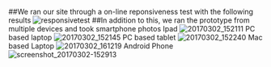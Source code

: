##We ran our site through a on-line reponsiveness test with the following results
![responsivetest](https://cloud.githubusercontent.com/assets/23264395/23533495/0478852c-ff67-11e6-83d2-9ad7b16194f5.png)
##In addition to this, we ran the prototype from multiple devices and took smartphone photos
Ipad
![20170302_152111](https://cloud.githubusercontent.com/assets/23264395/23533140/8c1497ee-ff64-11e6-9c13-8c0c22f0a286.jpg)
PC based laptop
![20170302_152145](https://cloud.githubusercontent.com/assets/23264395/23533144/8c1850b4-ff64-11e6-9129-08142563ccee.jpg)
PC based tablet
![20170302_152240](https://cloud.githubusercontent.com/assets/23264395/23533142/8c16aba6-ff64-11e6-8c63-2d48806d1355.jpg)
Mac based Laptop
![20170302_161219](https://cloud.githubusercontent.com/assets/23264395/23533143/8c17b9e2-ff64-11e6-942a-c1515aa5ed0d.jpg)
Android Phone
![screenshot_20170302-152913](https://cloud.githubusercontent.com/assets/23264395/23533146/8f1bb148-ff64-11e6-9660-825cee8929c4.png)
